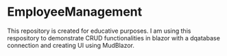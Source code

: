 # EmployeeManagement
This repository is created for educative purposes.
I am using this respository to demonstrate CRUD functionalities in blazor with a dqatabase connection and creating UI using MudBlazor.
